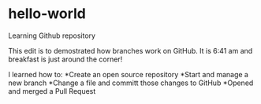 # hello-world
Learning Github repository

This edit is to demostrated how branches work on GitHub.
It is 6:41 am and breakfast is just around the corner!

I learned how to:
*Create an open source repository
*Start and manage a new branch
*Change a file and committ those changes to GitHub
*Opened and merged a Pull Request
